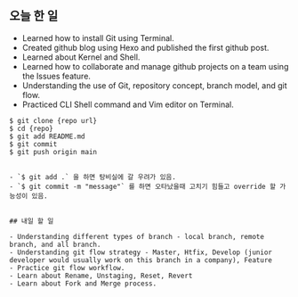 ## 오늘 한 일

- Learned how to install Git using Terminal.
- Created github blog using Hexo and published the first github post.
- Learned about Kernel and Shell.
- Learned how to collaborate and manage github projects on a team using the Issues feature.
- Understanding the use of Git, repository concept, branch model, and git flow.
- Practiced CLI Shell command and Vim editor on Terminal.

```shell
$ git clone {repo url}
$ cd {repo}
$ git add README.md
$ git commit
$ git push origin main


- `$ git add .` 을 하면 탕비실에 갈 우려가 있음.
- `$ git commit -m "message"` 를 하면 오타났을때 고치기 힘들고 override 할 가능성이 있음. 


## 내일 할 일

- Understanding different types of branch - local branch, remote branch, and all branch.
- Understanding git flow strategy - Master, Htfix, Develop (junior developer would usually work on this branch in a company), Feature
- Practice git flow workflow.
- Learn about Rename, Unstaging, Reset, Revert
- Learn about Fork and Merge process.
